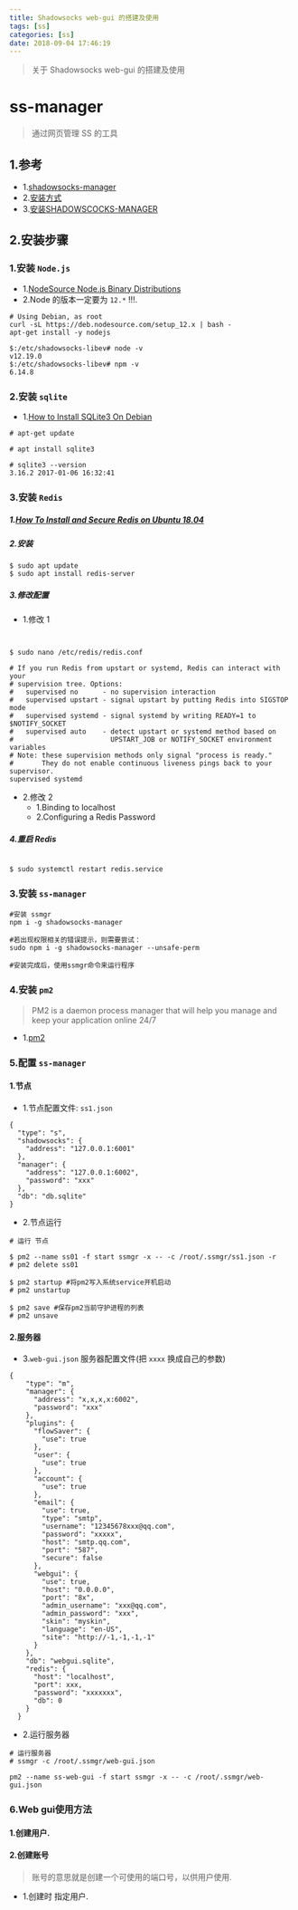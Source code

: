 ```yaml
---
title: Shadowsocks web-gui 的搭建及使用
tags: [ss]
categories: [ss]
date: 2018-09-04 17:46:19
---
```




> 关于 Shadowsocks web-gui 的搭建及使用

<!-- more -->



# ss-manager 

> 通过网页管理 SS 的工具

## 1.参考
* 1.[shadowsocks-manager](https://github.com/shadowsocks/shadowsocks-manager)
* 2.[安装方式](https://shadowsocks.github.io/shadowsocks-manager/#/install?id=%e6%99%ae%e9%80%9a%e6%96%b9%e5%bc%8f)
* 3.[安装SHADOWSCOCKS-MANAGER](https://frank2019.me/articles/2019/09/04/1567580175121.html)


## 2.安装步骤
### 1.安装 `Node.js `
* 1.[NodeSource Node.js Binary Distributions](https://github.com/nodesource/distributions)
* 2.Node 的版本一定要为 `12.*` !!!.

```
# Using Debian, as root
curl -sL https://deb.nodesource.com/setup_12.x | bash -
apt-get install -y nodejs

$:/etc/shadowsocks-libev# node -v
v12.19.0
$:/etc/shadowsocks-libev# npm -v
6.14.8

```

### 2.安装 `sqlite`
* 1.[How to Install SQLite3 On Debian](https://www.spinup.com/how-to-install-sqlite-on-debian-10/)

```
# apt-get update

# apt install sqlite3

# sqlite3 --version
3.16.2 2017-01-06 16:32:41

```

### 3.安装 `Redis`
##### 1.[How To Install and Secure Redis on Ubuntu 18.04](https://www.digitalocean.com/community/tutorials/how-to-install-and-secure-redis-on-ubuntu-18-04)

##### 2.安装
```
$ sudo apt update
$ sudo apt install redis-server
```

##### 3.修改配置

* 1.修改 1


```


$ sudo nano /etc/redis/redis.conf

# If you run Redis from upstart or systemd, Redis can interact with your
# supervision tree. Options:
#   supervised no      - no supervision interaction
#   supervised upstart - signal upstart by putting Redis into SIGSTOP mode
#   supervised systemd - signal systemd by writing READY=1 to $NOTIFY_SOCKET
#   supervised auto    - detect upstart or systemd method based on
#                        UPSTART_JOB or NOTIFY_SOCKET environment variables
# Note: these supervision methods only signal "process is ready."
#       They do not enable continuous liveness pings back to your supervisor.
supervised systemd

```

* 2.修改 2
	* 1.Binding to localhost
	* 2.Configuring a Redis Password



##### 4.重启 Redis

```

$ sudo systemctl restart redis.service

```

### 3.安装 `ss-manager`

```
#安装 ssmgr
npm i -g shadowsocks-manager

#若出现权限相关的错误提示，则需要尝试：
sudo npm i -g shadowsocks-manager --unsafe-perm

#安装完成后，使用ssmgr命令来运行程序
```

### 4.安装 `pm2`

> PM2 is a daemon process manager that will help you manage and keep your application online 24/7

* 1.[pm2](https://pm2.keymetrics.io/)

### 5.配置 `ss-manager`

#### 1.节点

* 1.节点配置文件: `ss1.json`

```
{
  "type": "s",
  "shadowsocks": {
    "address": "127.0.0.1:6001"
  },
  "manager": {
    "address": "127.0.0.1:6002",
    "password": "xxx"
  },
  "db": "db.sqlite"
}
```

* 2.节点运行

```
# 运行 节点

$ pm2 --name ss01 -f start ssmgr -x -- -c /root/.ssmgr/ss1.json -r  
# pm2 delete ss01

$ pm2 startup #将pm2写入系统service开机启动  
# pm2 unstartup

$ pm2 save #保存pm2当前守护进程的列表
# pm2 unsave
```

#### 2.服务器

* 3.`web-gui.json` 服务器配置文件(把 `xxxx` 换成自己的参数)


```
{
    "type": "m",
    "manager": {
      "address": "x,x,x,x:6002",
      "password": "xxx"
    },
    "plugins": {
      "flowSaver": {
        "use": true
      },
      "user": {
        "use": true
      },
      "account": {
        "use": true
      },
      "email": {
        "use": true,
        "type": "smtp",
        "username": "12345678xxx@qq.com",
        "password": "xxxxx",
        "host": "smtp.qq.com",
        "port": "587",
        "secure": false
      },
      "webgui": {
        "use": true,
        "host": "0.0.0.0",
        "port": "8x",
        "admin_username": "xxx@qq.com",
        "admin_password": "xxx",
        "skin": "myskin",
        "language": "en-US",
        "site": "http://-1,-1,-1,-1"
      }
    },
    "db": "webgui.sqlite",
    "redis": {
      "host": "localhost",
      "port": xxx,
      "password": "xxxxxxx",
      "db": 0
    }
  }
```

* 2.运行服务器

```
# 运行服务器
# ssmgr -c /root/.ssmgr/web-gui.json

pm2 --name ss-web-gui -f start ssmgr -x -- -c /root/.ssmgr/web-gui.json

```


### 6.Web gui使用方法

#### 1.创建用户.

#### 2.创建账号

> 账号的意思就是创建一个可使用的端口号，以供用户使用.

* 1.创建时 指定用户.

